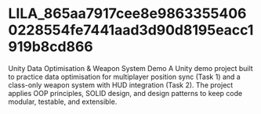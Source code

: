# LILA_865aa7917cee8e98633554060228554fe7441aad3d90d8195eacc1919b8cd866
Unity Data Optimisation &amp; Weapon System Demo  A Unity demo project built to practice data optimisation for multiplayer position sync (Task 1) and a class-only weapon system with HUD integration (Task 2). The project applies OOP principles, SOLID design, and design patterns to keep code modular, testable, and extensible.
